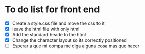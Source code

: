 # To do list for front end

- [x] Create a style.css file and move the css to it
- [x] leave the html file with only html
- [x] Add the standard heade to the html
- [x] Change the character layout so its correctly positioned
- [ ] Esperar a que mi compa me diga alguna cosa mas que hacer
